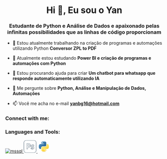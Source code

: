 <h1 align="center">Hi 👋, Eu sou o Yan</h1>
<h3 align="center">Estudante de Python e Análise de Dados e apaixonado pelas infinitas possibilidades que as linhas de código proporcionam</h3>

- 🔭 Estou atualmente trabalhando na criação de programas e automações utilizando Python **Conversor ZPL to PDF**

- 🌱 Atualmente estou estudando **Power BI e criação de programas e automações com Python**

- 🤝 Estou procurando ajuda para criar **Um chatbot para whatsapp que responde automaticamente utilizando IA**

- 💬 Me pergunte sobre **Python, Análise e Manipulação de Dados, Automações**

- 📫 Você me acha no e-mail **yanbg16@hotmail.com**

<h3 align="left">Connect with me:</h3>
<p align="left">
</p>

<h3 align="left">Languages and Tools:</h3>
<p align="left"> <a href="https://www.microsoft.com/en-us/sql-server" target="_blank" rel="noreferrer"> <img src="https://www.svgrepo.com/show/303229/microsoft-sql-server-logo.svg" alt="mssql" width="40" height="40"/> </a> <a href="https://www.photoshop.com/en" target="_blank" rel="noreferrer"> <img src="https://raw.githubusercontent.com/devicons/devicon/master/icons/photoshop/photoshop-line.svg" alt="photoshop" width="40" height="40"/> </a> <a href="https://www.python.org" target="_blank" rel="noreferrer"> <img src="https://raw.githubusercontent.com/devicons/devicon/master/icons/python/python-original.svg" alt="python" width="40" height="40"/> </a> </p>


<!---
yanzer0/yanzer0 is a ✨ special ✨ repository because its `README.md` (this file) appears on your GitHub profile.
You can click the Preview link to take a look at your changes.
--->
